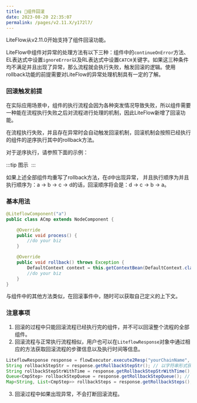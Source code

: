 ```yaml
---
title: 🐋组件回滚
date: 2023-08-20 22:35:07
permalink: /pages/v2.11.X/y172l7/
---
```


LiteFlow从v2.11.0开始支持了组件回滚功能。

LiteFlow中组件对异常的处理方法有以下三种：组件中的`continueOnError`方法、EL表达式中设置`ignoreError`以及RL表达式中设置`CATCH`关键字。如果这三种条件均不满足并且出现了异常，那么流程就会执行失败，触发回滚的逻辑。使用rollback功能的前提需要对LiteFlow的异常处理机制具有一定的了解。

### 回滚触发前提

在实际应用场景中，组件的执行流程会因为各种突发情况导致失败，所以组件需要一种能在流程执行失败之后对流程进行处理的机制，因此LiteFlow新增了回滚功能。

在流程执行失败，并且存在异常时会自动触发回滚机制，回滚机制会按照已经执行的组件的逆序执行其中的rollback方法。

对于逆序执行，请参照下面的示例：

:::tip 图示
<img :src="$withBase('/img/flow_example/e3.svg')" style="zoom: 80%" class="no-zoom">
:::

如果上述全部组件均重写了rollback方法，在d中出现异常， 并且执行顺序为并且执行顺序为：a -> b -> c -> d的话，回滚顺序将会是：d -> c -> b -> a。



### 基本用法

```java
@LiteflowComponent("a")
public class ACmp extends NodeComponent {

	@Override
	public void process() {
		//do your biz
	}

	@Override
	public void rollback() throws Exception {
        DefaultContext context = this.getContextBean(DefaultContext.class);
		//do your biz
	}
}
```

与组件中的其他方法类似，在回滚事件中，随时可以获取自己定义的上下文。



### 注意事项

1. 回滚的过程中只能回滚流程已经执行完的组件，并不可以回滚整个流程的全部组件。
2. 回滚流程与正常执行流程相似，用户也可以在`LiteflowResponse`对象中通过相应的方法获取回滚流程的步骤信息以及执行时间等信息。
```java
LiteflowResponse response = flowExecutor.execute2Resp("yourChainName", "arg");
String rollbackStepStr = response.getRollbackStepStr(); // 以字符串形式获取回滚流程
String rollbackStepStrWithTime = response.getRollbackStepStrWithTime();
Queue<CmpStep> rollbackStepQueue = response.getRollbackStepQueue(); // 获取回滚的组件的步骤信息
Map<String, List<CmpStep>> rollbackSteps = response.getRollbackSteps(); // 获取回滚组件的步骤信息
```
3. 回滚过程中如果出现异常，不会打断回滚流程。
